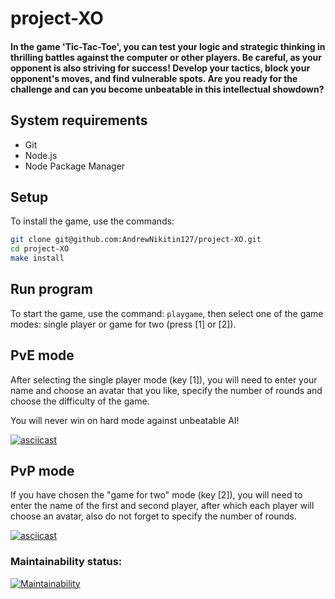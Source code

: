 # project-XO

#### In the game 'Tic-Tac-Toe', you can test your logic and strategic thinking in thrilling battles against the computer or other players. Be careful, as your opponent is also striving for success! Develop your tactics, block your opponent's moves, and find vulnerable spots. Are you ready for the challenge and can you become unbeatable in this intellectual showdown?

## System requirements
* Git
* Node.js
* Node Package Manager

## Setup

To install the game, use the commands:
```sh
git clone git@github.com:AndrewNikitin127/project-XO.git
cd project-XO
make install
```

## Run program

To start the game, use the command: `playgame`, then select one of the game modes: single player or game for two (press [1] or [2]).

## PvE mode

After selecting the single player mode (key [1]), you will need to enter your name and choose an avatar that you like, specify the number of rounds and choose the difficulty of the game.

You will never win on hard mode against unbeatable AI!

[![asciicast](https://asciinema.org/a/QPUuqycFUNUYzpWftRXFTWvyG.svg)](https://asciinema.org/a/QPUuqycFUNUYzpWftRXFTWvyG)

## PvP mode

If you have chosen the "game for two" mode (key [2]), you will need to enter the name of the first and second player, after which each player will choose an avatar, also do not forget to specify the number of rounds.

[![asciicast](https://asciinema.org/a/Vy4v4N29gvDn3mBAkD0o7JRcg.svg)](https://asciinema.org/a/Vy4v4N29gvDn3mBAkD0o7JRcg)

### Maintainability status:

[![Maintainability](https://api.codeclimate.com/v1/badges/81f85b476ca9a59f76e8/maintainability)](https://codeclimate.com/github/AndrewNikitin127/project-XO/maintainability)




